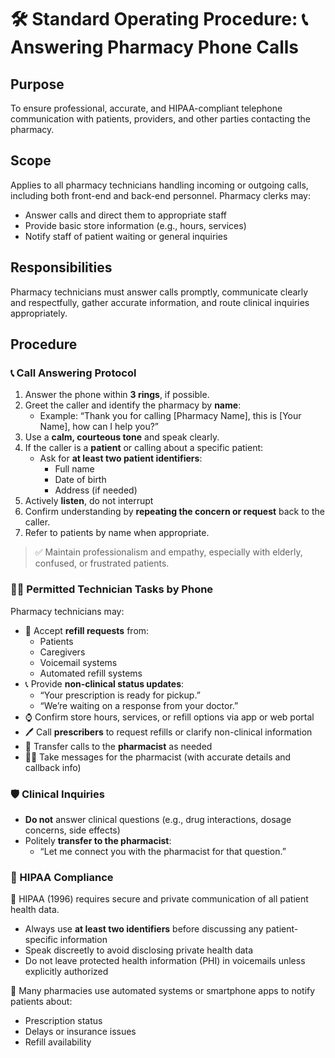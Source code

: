 # 🛠️ Standard Operating Procedure: 📞 Answering Pharmacy Phone Calls

## Purpose

To ensure professional, accurate, and HIPAA-compliant telephone communication with patients, providers, and other parties contacting the pharmacy.

## Scope

Applies to all pharmacy technicians handling incoming or outgoing calls, including both front-end and back-end personnel. Pharmacy clerks may:

- Answer calls and direct them to appropriate staff
- Provide basic store information (e.g., hours, services)
- Notify staff of patient waiting or general inquiries

## Responsibilities

Pharmacy technicians must answer calls promptly, communicate clearly and respectfully, gather accurate information, and route clinical inquiries appropriately.

## Procedure

### 📞 Call Answering Protocol

1. Answer the phone within **3 rings**, if possible.
2. Greet the caller and identify the pharmacy by **name**:
   - Example: “Thank you for calling [Pharmacy Name], this is [Your Name], how can I help you?”
3. Use a **calm, courteous tone** and speak clearly.
4. If the caller is a **patient** or calling about a specific patient:
   - Ask for **at least two patient identifiers**:
     - Full name
     - Date of birth
     - Address (if needed)
5. Actively **listen**, do not interrupt
6. Confirm understanding by **repeating the concern or request** back to the caller.
7. Refer to patients by name when appropriate.

> ✅ Maintain professionalism and empathy, especially with elderly, confused, or frustrated patients.

### 🧑‍💼 Permitted Technician Tasks by Phone

Pharmacy technicians may:

- 🔁 Accept **refill requests** from:
  - Patients
  - Caregivers
  - Voicemail systems
  - Automated refill systems
- 📞 Provide **non-clinical status updates**:
  - “Your prescription is ready for pickup.”
  - “We’re waiting on a response from your doctor.”
- ⌚ Confirm store hours, services, or refill options via app or web portal
- 🖊️ Call **prescribers** to request refills or clarify non-clinical information
- 🤝 Transfer calls to the **pharmacist** as needed
- 🧑‍💼 Take messages for the pharmacist (with accurate details and callback info)

### 🛡️ Clinical Inquiries

- **Do not** answer clinical questions (e.g., drug interactions, dosage concerns, side effects)
- Politely **transfer to the pharmacist**:
  - “Let me connect you with the pharmacist for that question.”

### 🔐 HIPAA Compliance

🦅 HIPAA (1996) requires secure and private communication of all patient health data.

- Always use **at least two identifiers** before discussing any patient-specific information
- Speak discreetly to avoid disclosing private health data
- Do not leave protected health information (PHI) in voicemails unless explicitly authorized

📍 Many pharmacies use automated systems or smartphone apps to notify patients about:

- Prescription status
- Delays or insurance issues
- Refill availability
